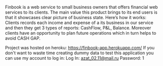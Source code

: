 Finbook is a web service to small business owners that offers financial web services to its clients. 
The main value this product brings to its end users is that it showcases clear picture of business state. 
Here’s how it works: 
Clients records each income and expense of a its business  in our service and then they get 3 types of reports: CashFlow, P&L, Balance. 
Moreover clients have an opportunity to plan future operations which in turn helps to avoid CASH GAP.

Project was hosted on heroku: https://finbook-app.herokuapp.com/
If you don't want to waste time creating dummy data to test this application you can use my account to log in: 
Log In: azat_02.11@mail.ru
Password: 1
